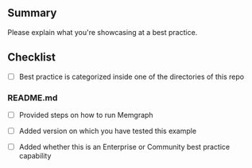 ## Summary

Please explain what you're showcasing at a best practice.

## Checklist
- [ ] Best practice is categorized inside one of the directories of this repo
### README.md
- [ ] Provided steps on how to run Memgraph
- [ ] Added version on which you have tested this example
- [ ] Added whether this is an Enterprise or Community best practice capability

